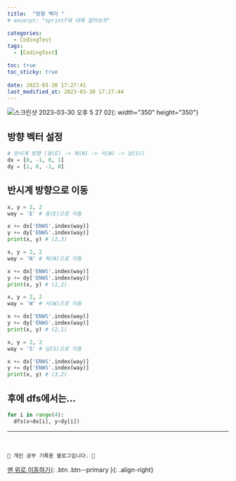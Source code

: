 ```yaml
---
title:  "방향 벡터 "
# excerpt: "sprintf에 대해 알아보자"

categories:
  - CodingTest
tags:
  - [CodingTest]

toc: true
toc_sticky: true
 
date: 2023-03-30 17:27:41
last_modified_at: 2023-03-30 17:27:44
---
```


![스크린샷 2023-03-30 오후 5 27 02](https://user-images.githubusercontent.com/59405576/228776458-7c5a2b4e-1824-40b2-9391-a69a18bbcef9.png){: width="350" height="350"}

## 방향 벡터 설정
```py
# 반시계 방향 (동(E) -> 북(N) -> 서(W) -> 남(S))
dx = [0, -1, 0, 1]
dy = [1, 0, -1, 0]
```

## 반시계 방향으로 이동
```py
x, y = 2, 2
way = 'E' # 동(E)으로 이동

x += dx['ENWS'.index(way)]
y += dy['ENWS'.index(way)]
print(x, y) # (2,3)
```
```py
x, y = 2, 2
way = 'N' # 북(N)으로 이동

x += dx['ENWS'.index(way)]
y += dy['ENWS'.index(way)]
print(x, y) # (1,2)
```
```py
x, y = 2, 2
way = 'W' # 서(W)으로 이동

x += dx['ENWS'.index(way)]
y += dy['ENWS'.index(way)]
print(x, y) # (2,1)
```
```py
x, y = 2, 2
way = 'S' # 남(S)으로 이동

x += dx['ENWS'.index(way)]
y += dy['ENWS'.index(way)]
print(x, y) # (3,2)
```

## 후에 dfs에서는...
```py
for i in range(4):
  dfs(x+dx[i], y+dy[i])
```








***
<br>


    💛 개인 공부 기록용 블로그입니다. 👻

[맨 위로 이동하기](#){: .btn .btn--primary }{: .align-right}